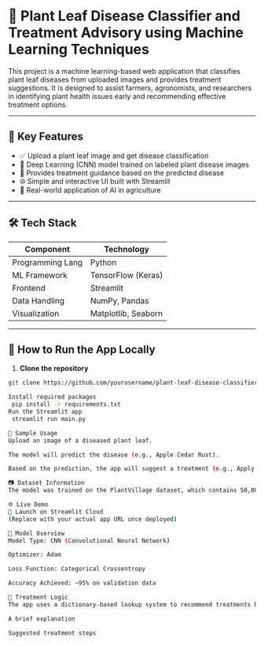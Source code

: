 # 🌿 Plant Leaf Disease Classifier and Treatment Advisory using Machine Learning Techniques

This project is a machine learning-based web application that classifies plant leaf diseases from uploaded images and provides treatment suggestions. It is designed to assist farmers, agronomists, and researchers in identifying plant health issues early and recommending effective treatment options.

---

## 📌 Key Features

- ✅ Upload a plant leaf image and get disease classification
- 🧠 Deep Learning (CNN) model trained on labeled plant disease images
- 💊 Provides treatment guidance based on the predicted disease
- 🌐 Simple and interactive UI built with Streamlit
- 🧪 Real-world application of AI in agriculture

---

## 🛠️ Tech Stack

| Component        | Technology       |
|------------------|------------------|
| Programming Lang | Python           |
| ML Framework     | TensorFlow (Keras) |
| Frontend         | Streamlit        |
| Data Handling    | NumPy, Pandas    |
| Visualization    | Matplotlib, Seaborn |

---

## 🚀 How to Run the App Locally

1. **Clone the repository**
```bash
git clone https://github.com/yourusername/plant-leaf-disease-classifier.git

Install required packages
 pip install -r requirements.txt
Run the Streamlit app
 streamlit run main.py

🌱 Sample Usage
Upload an image of a diseased plant leaf.

The model will predict the disease (e.g., Apple Cedar Rust).

Based on the prediction, the app will suggest a treatment (e.g., Apply sulfur-based fungicide).

📷 Dataset Information
The model was trained on the PlantVillage dataset, which contains 50,000+ labeled leaf images across various plant species and diseases.

🌐 Live Demo
🚀 Launch on Streamlit Cloud
(Replace with your actual app URL once deployed)

🤖 Model Overview
Model Type: CNN (Convolutional Neural Network)

Optimizer: Adam

Loss Function: Categorical Crossentropy

Accuracy Achieved: ~95% on validation data

💊 Treatment Logic
The app uses a dictionary-based lookup system to recommend treatments based on the classified disease. Each disease is mapped to:

A brief explanation

Suggested treatment steps
